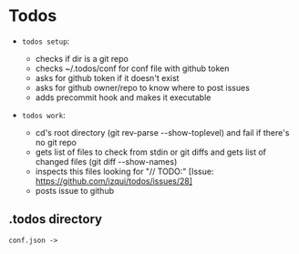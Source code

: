# Todos

* `todos setup`: 
	* checks if dir is a git repo
	* checks ~/.todos/conf for conf file with github token
	* asks for github token if it doesn't exist
	* asks for github owner/repo to know where to post issues
	* adds precommit hook and makes it executable

* `todos work`: 
	* cd's root directory (git rev-parse --show-toplevel) and fail if there's no git repo
	* gets list of files to check from stdin or git diffs and gets list of changed files (git diff --show-names)
	* inspects this files looking for "// TODO:" [Issue: https://github.com/izqui/todos/issues/28]
	* posts issue to github


## .todos directory
	conf.json ->
